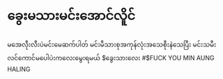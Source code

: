 # ခွေးမသားမင်းအောင်လိူင်
မအေလီုးလီးပဲမင်းမေဆက်ပါတ်
မင်းမီသားစုအကုန်လုံးအသေစီုးနဲသေပြီး
မင်းသမီးလင်ကောင်မပေါပဲးကလေးမွေးရမယ်
$ခွေးသားလေး
#$FUCK YOU MIN AUNG HALING



